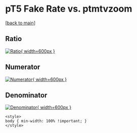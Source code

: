 # pT5 Fake Rate vs. ptmtvzoom

[[back to main](./)]



## Ratio

[![Ratio](../mtv/var/pT5_fakerate_ptmtvzoom.png){ width=600px }](../mtv/var/pT5_fakerate_ptmtvzoom.pdf)

## Numerator

[![Numerator](../mtv/num/pT5_fakerate_ptmtvzoom_num.png){ width=600px }](../mtv/num/pT5_fakerate_ptmtvzoom_num.pdf)

## Denominator

[![Denominator](../mtv/den/pT5_fakerate_ptmtvzoom_den.png){ width=600px }](../mtv/den/pT5_fakerate_ptmtvzoom_den.pdf)


``` {=html}
<style>
body { min-width: 100% !important; }
</style>
```
